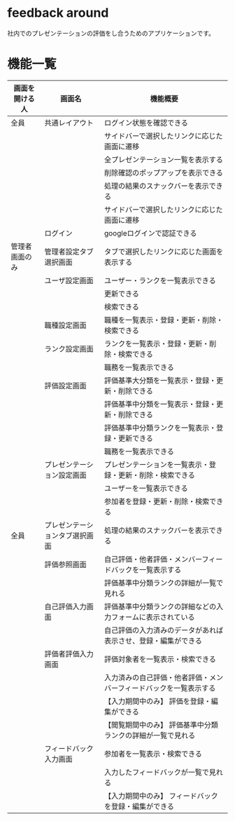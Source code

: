 # feedback around
社内でのプレゼンテーションの評価をし合うためのアプリケーションです。

# 機能一覧
  | 画面を開ける人  | 画面名 | 機能概要 |
  | ------------- | ------------- | ------------- |
  | 全員  | 共通レイアウト  |  ログイン状態を確認できる |
  |   |   |  サイドバーで選択したリンクに応じた画面に遷移 |
  |   |   |  全プレゼンテーション一覧を表示する |
  |   |   |  削除確認のポップアップを表示できる |
  |   |   | 処理の結果のスナックバーを表示できる  |
  |   |   |  サイドバーで選択したリンクに応じた画面に遷移 |
  |   | ログイン  | googleログインで認証できる  |
  | 管理者画面のみ  | 管理者設定タブ選択画面  |  タブで選択したリンクに応じた画面を表示する |
  |   |  ユーザ設定画面 |  ユーザー・ランクを一覧表示できる |
  |   |   | 更新できる  |
  |   |   | 検索できる  |
  |   | 職種設定画面  | 職種を一覧表示・登録・更新・削除・検索できる  |
  |   | ランク設定画面  | ランクを一覧表示・登録・更新・削除・検索できる  |
  |   |   |  職務を一覧表示できる  |
  |   | 評価設定画面  | 評価基準大分類を一覧表示・登録・更新・削除できる   |
  |   |   | 評価基準中分類を一覧表示・登録・更新・削除できる  |
  |   |   | 評価基準中分類ランクを一覧表示・登録・更新できる  |
  |   |   | 職務を一覧表示できる  |
  |   | プレゼンテーション設定画面  | プレゼンテーションを一覧表示・登録・更新・削除・検索できる  |
  |   |   | ユーザーを一覧表示できる  |
  |   |   |  参加者を登録・更新・削除・検索できる |
  | 全員  | プレゼンテーションタブ選択画面  | 処理の結果のスナックバーを表示できる  |
  |   | 評価参照画面  | 自己評価・他者評価・メンバーフィードバックを一覧表示する  |
  |   |   | 評価基準中分類ランクの詳細が一覧で見れる  |
  |   | 自己評価入力画面  | 評価基準中分類ランクの詳細などの入力フォームに表示されている  |
  |   |   | 自己評価の入力済みのデータがあれば表示させ、登録・編集ができる  |
  |   | 評価者評価入力画面  | 評価対象者を一覧表示・検索できる  |
  |   |   | 入力済みの自己評価・他者評価・メンバーフィードバックを一覧表示する  |
  |   |   | 【入力期間中のみ】 評価を登録・編集ができる  |
  |   |   | 【閲覧期間中のみ】 評価基準中分類ランクの詳細が一覧で見れる |
  |   | フィードバック入力画面  | 参加者を一覧表示・検索できる  |
  |   |   | 入力したフィードバックが一覧で見れる  |
  |   |   |  【入力期間中のみ】 フィードバックを登録・編集ができる |
  



